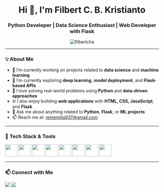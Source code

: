 <h1 align="center">Hi 👋, I'm Filbert C. B. Kristianto</h1>
<h3 align="center">Python Developer | Data Science Enthusiast | Web Developer with Flask</h3>

<p align="center">
  <img src="https://komarev.com/ghpvc/?username=filbertcha&label=Profile%20views&color=0e75b6&style=flat" alt="filbertcha" />
</p>

---

### 💡 About Me

- 🔭 I’m currently working on projects related to **data science** and **machine learning**
- 🌱 I’m currently exploring **deep learning**, **model deployment**, and **Flask-based APIs**
- 🧠 I love solving real-world problems using **Python** and **data-driven approaches**
- 🌐 I also enjoy building **web applications** with **HTML, CSS, JavaScript**, and **Flask**
- 💬 Ask me about anything related to **Python**, **Flask**, or **ML projects**
- 📫 Reach me at: rememilia937@gmail.com

---

### 🧰 Tech Stack & Tools

<p align="left">
  <img src="https://cdn.jsdelivr.net/gh/devicons/devicon/icons/python/python-original.svg" width="40" height="40"/>
  <img src="https://cdn.jsdelivr.net/gh/devicons/devicon/icons/flask/flask-original.svg" width="40" height="40"/>
  <img src="https://cdn.jsdelivr.net/gh/devicons/devicon/icons/numpy/numpy-original.svg" width="40" height="40"/>
  <img src="https://cdn.jsdelivr.net/gh/devicons/devicon/icons/pandas/pandas-original.svg" width="40" height="40"/>
  <img src="https://cdn.jsdelivr.net/gh/devicons/devicon/icons/javascript/javascript-original.svg" width="40" height="40"/>
  <img src="https://cdn.jsdelivr.net/gh/devicons/devicon/icons/html5/html5-original.svg" width="40" height="40"/>
  <img src="https://cdn.jsdelivr.net/gh/devicons/devicon/icons/css3/css3-original.svg" width="40" height="40"/>
  <img src="https://cdn.jsdelivr.net/gh/devicons/devicon/icons/git/git-original.svg" width="40" height="40"/>
</p>

---

### 📫 Connect with Me

<p align="left">
  <a href="mailto:rememilia937@gmail.com"><img src="https://img.shields.io/badge/Gmail-D14836?style=for-the-badge&logo=gmail&logoColor=white"/></a>
  <a href="https://linkedin.com/in/filbertkristianto"><img src="https://img.shields.io/badge/LinkedIn-0A66C2?style=for-the-badge&logo=linkedin&logoColor=white"/></a>
</p>
